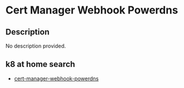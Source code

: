 # Cert Manager Webhook Powerdns

## Description

No description provided.

## k8 at home search

- [cert-manager-webhook-powerdns](https://nanne.dev/k8s-at-home-search/#/cert-manager-webhook-powerdns)
